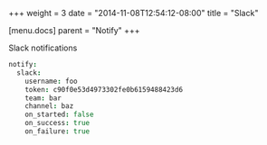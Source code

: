 +++
weight = 3
date = "2014-11-08T12:54:12-08:00"
title = "Slack"

[menu.docs]
parent = "Notify"
+++

Slack notifications

```coffeescript
notify:
  slack:
    username: foo
    token: c90f0e53d4973302fe0b6159488423d6
    team: bar
    channel: baz
    on_started: false
    on_success: true
    on_failure: true
```
